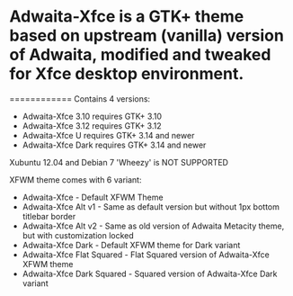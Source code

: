 # Adwaita-Xfce is a GTK+ theme based on upstream (vanilla) version of Adwaita, modified and tweaked for Xfce desktop environment.
============
Contains 4 versions:
- Adwaita-Xfce 3.10 requires GTK+ 3.10
- Adwaita-Xfce 3.12 requires GTK+ 3.12
- Adwaita-Xfce U requires GTK+ 3.14 and newer
- Adwaita-Xfce Dark requires GTK+ 3.14 and newer

Xubuntu 12.04 and Debian 7 'Wheezy' is NOT SUPPORTED

XFWM theme comes with 6 variant:
- Adwaita-Xfce - Default XFWM Theme
- Adwaita-Xfce Alt v1 - Same as default version but without 1px bottom titlebar border
- Adwaita-Xfce Alt v2 - Same as old version of Adwaita Metacity theme, but with customization locked
- Adwaita-Xfce Dark - Default XFWM theme for Dark variant
- Adwaita-Xfce Flat Squared - Flat Squared version of Adwaita-Xfce XFWM theme
- Adwaita-Xfce Dark Squared - Squared version of Adwaita-Xfce Dark variant
